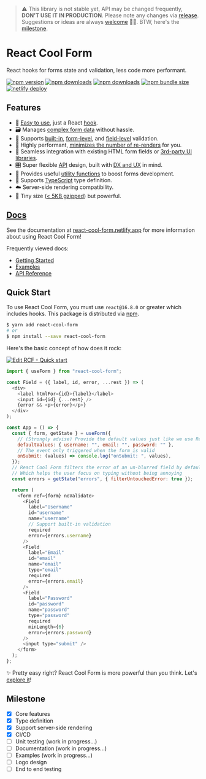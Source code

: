 > ⚠️ This library is not stable yet, API may be changed frequently, **DON'T USE IT IN PRODUCTION**. Please note any changes via [release](https://github.com/wellyshen/react-cool-form/releases). Suggestions or ideas are always [welcome](https://github.com/wellyshen/react-cool-form/blob/master/CONTRIBUTING.md) 🙏🏻. BTW, here's the [milestone](#milestone).

# <b>React Cool Form</b>

React hooks for forms state and validation, less code more performant.

[![npm version](https://img.shields.io/npm/v/react-cool-form?style=flat-square)](https://www.npmjs.com/package/react-cool-form)
[![npm downloads](https://img.shields.io/npm/dm/react-cool-form?style=flat-square)](https://www.npmtrends.com/react-cool-form)
[![npm downloads](https://img.shields.io/npm/dt/react-cool-form?style=flat-square)](https://www.npmtrends.com/react-cool-form)
[![npm bundle size](https://img.shields.io/bundlephobia/minzip/react-cool-form?style=flat-square)](https://bundlephobia.com/result?p=react-cool-form)
[![netlify deploy](https://img.shields.io/netlify/3c201e27-b611-4512-b827-9523af7a1ae5?style=flat-square)](https://app.netlify.com/sites/react-cool-form/deploys)

## Features

- 🎣 [Easy to use](https://react-cool-form.netlify.app/docs/integration-an-existing-form), just a React [hook](https://reactjs.org/docs/hooks-custom.html#using-a-custom-hook).
- 🗃 Manages [complex form data](https://react-cool-form.netlify.app/docs/complex-form-data) without hassle.
- 🚦 Supports [built-in](https://react-cool-form.netlify.app/docs/validation-guide#built-in-validation), [form-level](https://react-cool-form.netlify.app/docs/validation-guide#form-level-validation), and [field-level](https://react-cool-form.netlify.app/docs/validation-guide#field-level-validation) validation.
- 🚀 Highly performant, [minimizes the number of re-renders](https://react-cool-form.netlify.app#performance-matters) for you.
- 🧱 Seamless integration with existing HTML form fields or [3rd-party UI libraries](https://react-cool-form.netlify.app/docs/3rd-party-ui-libraries).
- 🎛 Super flexible [API](https://react-cool-form.netlify.app/docs/use-form) design, built with [DX and UX](https://react-cool-form.netlify.app/docs) in mind.
- 🔩 Provides useful [utility functions](https://react-cool-form.netlify.app/docs/utility-functions) to boost forms development.
- 📜 Supports [TypeScript](https://www.typescriptlang.org) type definition.
- ☁️ Server-side rendering compatibility.
- 🦔 Tiny size ([< 5KB gzipped](https://bundlephobia.com/result?p=react-cool-form)) but powerful.

## [Docs](https://react-cool-form.netlify.app)

See the documentation at [react-cool-form.netlify.app](https://react-cool-form.netlify.app) for more information about using React Cool Form!

Frequently viewed docs:

- [Getting Started](https://react-cool-form.netlify.app/docs)
- [Examples](https://react-cool-form.netlify.app/docs/basic)
- [API Reference](https://react-cool-form.netlify.app/docs/use-form)

## Quick Start

To use React Cool Form, you must use `react@16.8.0` or greater which includes hooks. This package is distributed via [npm](https://www.npmjs.com/package/react-cool-form).

```sh
$ yarn add react-cool-form
# or
$ npm install --save react-cool-form
```

Here's the basic concept of how does it rock:

[![Edit RCF - Quick start](https://codesandbox.io/static/img/play-codesandbox.svg)](https://codesandbox.io/s/rcf-quick-start-j8p1l?fontsize=14&hidenavigation=1&theme=dark)

```js
import { useForm } from "react-cool-form";

const Field = ({ label, id, error, ...rest }) => (
  <div>
    <label htmlFor={id}>{label}</label>
    <input id={id} {...rest} />
    {error && <p>{error}</p>}
  </div>
);

const App = () => {
  const { form, getState } = useForm({
    // (Strongly advise) Provide the default values just like we use React state
    defaultValues: { username: "", email: "", password: "" },
    // The event only triggered when the form is valid
    onSubmit: (values) => console.log("onSubmit: ", values),
  });
  // React Cool Form filters the error of an un-blurred field by default (via the "filterUntouchedError" option)
  // Which helps the user focus on typing without being annoying
  const errors = getState("errors", { filterUntouchedError: true });

  return (
    <form ref={form} noValidate>
      <Field
        label="Username"
        id="username"
        name="username"
        // Support built-in validation
        required
        error={errors.username}
      />
      <Field
        label="Email"
        id="email"
        name="email"
        type="email"
        required
        error={errors.email}
      />
      <Field
        label="Password"
        id="password"
        name="password"
        type="password"
        required
        minLength={6}
        error={errors.password}
      />
      <input type="submit" />
    </form>
  );
};
```

✨ Pretty easy right? React Cool Form is more powerful than you think. Let's [explore it](https://react-cool-form.netlify.app)!

## Milestone

- [x] Core features
- [x] Type definition
- [x] Support server-side rendering
- [x] CI/CD
- [ ] Unit testing (work in progress...)
- [ ] Documentation (work in progress...)
- [ ] Examples (work in progress...)
- [ ] Logo design
- [ ] End to end testing
